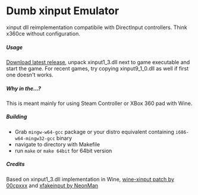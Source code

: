 Dumb xinput Emulator
====================

xinput dll reimplementation compatibile with DirectInput controllers. Think x360ce without configuration.

##### Usage
[Download latest release](https://github.com/kozec/dumbxinputemu/releases/latest), unpack xinput1_3.dll next to game executable and start the game. For recent games, try copying xinput9_1_0.dll as well if first one doesn't works.

##### Why in the...?
This is meant mainly for using Steam Controller or XBox 360 pad with Wine.

##### Building
- Grab `mingw-w64-gcc` package or your distro equivalent containing `i686-w64-mingw32-gcc` binary
- navigate to directory with Makefile
- run `make` or `make 64bit` for 64bit version

##### Credits
Based on xinput1_3.dll implementation in Wine, [wine-xinput patch by 00cpxxx](https://github.com/00cpxxx/wine-xinput) and [xfakeinput by NeonMan](https://github.com/NeonMan/xfakeinput)
